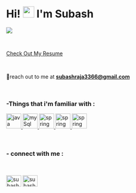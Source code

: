 <h1 align="left">Hi! <img  src="https://raw.githubusercontent.com/aemmadi/aemmadi/master/wave.gif" alt="chan" width="30px" height="30px"> I'm Subash  </h1>
 
<a href="https://git.io/typing-svg"><img src="https://readme-typing-svg.herokuapp.com?font=open+sans&weight=600&duration=3000&pause=10&color=C769F7&multiline=true&width=455&height=100&lines=A+full+stack+developer.;who+is+just+starting+out+on+my+journey.;Thanks+for+stoping+by+!+🙏"></a>

<br>

<a href="https://Subash10102k.github.io/Subash10102k/index.html" target="_blank" id="resume-link">Check Out My Resume</a>

<br>


📧reach out to me at **subashraja3366@gmail.com**

<br>


<h3 align="left"> -Things that i'm familiar with :</h3>
<p align="left"> 


  <a href="https://www.cprogramming.com/" target="_blank" rel="noreferrer"> <img src="https://img.icons8.com/?size=1x&id=13679&format=png" alt="java" width="40" height="40"/> </a> 
  <a href="https://www.mysql.com/" target="_blank" rel="noreferrer"> <img src="https://img.icons8.com/?size=1x&id=qGUfLiYi1bRN&format=png" alt="mySql" width="40" height="40"/> </a> 
  <a href="https://spring.io/" target="_blank" rel="noreferrer"> <img src="https://img.icons8.com/?size=1x&id=90519&format=png" alt="spring" width="40" height="40"/> </a> 
<a href="https://www.docker.com/" target="_blank" rel="noreferrer"> <img src="https://img.icons8.com/?size=1x&id=cdYUlRaag9G9&format=png" alt="spring" width="40" height="40"/> </a>
<a href="https://github.com/" target="_blank" rel="noreferrer"> <img src="https://img.icons8.com/?size=1x&id=12599&format=png" alt="spring" width="40" height="40"/> </a> 
  
  <br>

</p>


<h3 align="left"> - connect with me :</h3><br>

<p align="left">
<a href="https://www.linkedin.com/in/subash-r-b4577b251" target="blank"><img align="center" src="https://raw.githubusercontent.com/rahuldkjain/github-profile-readme-generator/master/src/images/icons/Social/linked-in-alt.svg" alt="subash" height="30" width="40" /></a>
<a href="https://skill-lync.com/profiles/subash-r-3gud4" target="blank"><img align="center" src="https://d2a5iy5pdqwyvz.cloudfront.net/avatar/0.jpg" alt="subash" height="30" width="40" /></a>


</p>

<br>


 



